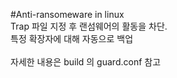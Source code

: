 #Anti-ransomeware in linux<br>
Trap 파일 지정 후 랜섬웨어의 활동을 차단.<br>
특정 확장자에 대해 자동으로 백업<br>
<br>
자세한 내용은 build 의 guard.conf 참고<br>
